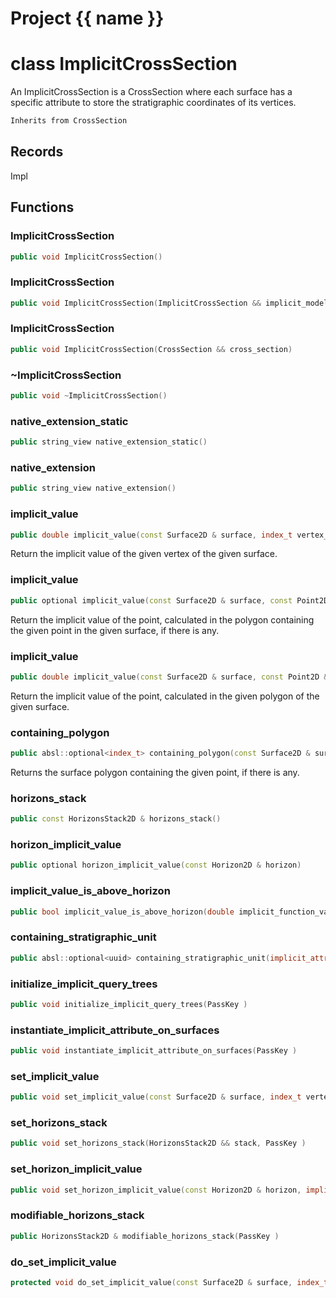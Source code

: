<script setup>
import {useRoute} from 'vitepress'
const {path} = useRoute()
const tokens = path.split('/')
const words = tokens[2].split('-');
for (let i = 0; i < words.length; i++) {
    words[i] = words[i].charAt(0).toUpperCase() + words[i].slice(1);
    words[i] = words[i].replace('geode', 'Geode')
}
const name = words.join('-');
</script>
# Project {{ name }}

# class ImplicitCrossSection


 An ImplicitCrossSection is a CrossSection where each surface has a specific attribute to store the stratigraphic coordinates of its vertices.



```cpp
Inherits from CrossSection
```



## Records

Impl



## Functions

### ImplicitCrossSection

```cpp
public void ImplicitCrossSection()
```


### ImplicitCrossSection

```cpp
public void ImplicitCrossSection(ImplicitCrossSection && implicit_model)
```


### ImplicitCrossSection

```cpp
public void ImplicitCrossSection(CrossSection && cross_section)
```


### ~ImplicitCrossSection

```cpp
public void ~ImplicitCrossSection()
```


### native_extension_static

```cpp
public string_view native_extension_static()
```


### native_extension

```cpp
public string_view native_extension()
```


### implicit_value

```cpp
public double implicit_value(const Surface2D & surface, index_t vertex_id)
```


 Return the implicit value of the given vertex of the given surface.

### implicit_value

```cpp
public optional implicit_value(const Surface2D & surface, const Point2D & point)
```


 Return the implicit value of the point, calculated in the polygon containing the given point in the given surface, if there is any.

### implicit_value

```cpp
public double implicit_value(const Surface2D & surface, const Point2D & point, index_t polygon_id)
```


 Return the implicit value of the point, calculated in the given polygon of the given surface.

### containing_polygon

```cpp
public absl::optional<index_t> containing_polygon(const Surface2D & surface, const Point2D & point)
```


 Returns the surface polygon containing the given point, if there is any.

### horizons_stack

```cpp
public const HorizonsStack2D & horizons_stack()
```


### horizon_implicit_value

```cpp
public optional horizon_implicit_value(const Horizon2D & horizon)
```


### implicit_value_is_above_horizon

```cpp
public bool implicit_value_is_above_horizon(double implicit_function_value, const Horizon2D & horizon)
```


### containing_stratigraphic_unit

```cpp
public absl::optional<uuid> containing_stratigraphic_unit(implicit_attribute_type implicit_function_value)
```


### initialize_implicit_query_trees

```cpp
public void initialize_implicit_query_trees(PassKey )
```


### instantiate_implicit_attribute_on_surfaces

```cpp
public void instantiate_implicit_attribute_on_surfaces(PassKey )
```


### set_implicit_value

```cpp
public void set_implicit_value(const Surface2D & surface, index_t vertex_id, double value, PassKey )
```


### set_horizons_stack

```cpp
public void set_horizons_stack(HorizonsStack2D && stack, PassKey )
```


### set_horizon_implicit_value

```cpp
public void set_horizon_implicit_value(const Horizon2D & horizon, implicit_attribute_type isovalue, PassKey )
```


### modifiable_horizons_stack

```cpp
public HorizonsStack2D & modifiable_horizons_stack(PassKey )
```


### do_set_implicit_value

```cpp
protected void do_set_implicit_value(const Surface2D & surface, index_t vertex_id, double value)
```




